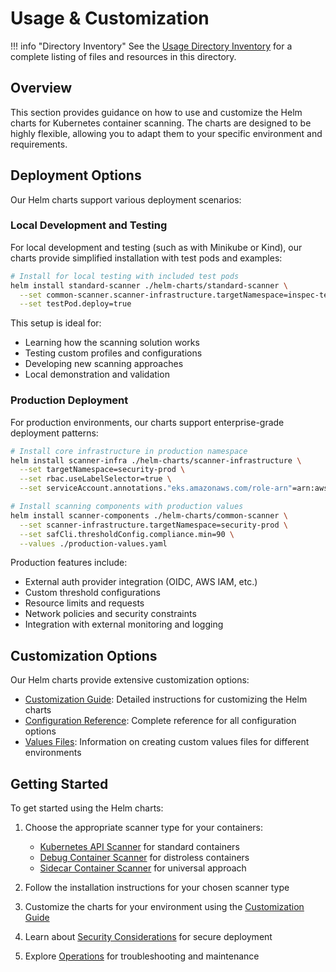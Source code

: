 # Usage & Customization

!!! info "Directory Inventory"
    See the [Usage Directory Inventory](inventory.md) for a complete listing of files and resources in this directory.

## Overview

This section provides guidance on how to use and customize the Helm charts for Kubernetes container scanning. The charts are designed to be highly flexible, allowing you to adapt them to your specific environment and requirements.

## Deployment Options

Our Helm charts support various deployment scenarios:

### Local Development and Testing

For local development and testing (such as with Minikube or Kind), our charts provide simplified installation with test pods and examples:

```bash
# Install for local testing with included test pods
helm install standard-scanner ./helm-charts/standard-scanner \
  --set common-scanner.scanner-infrastructure.targetNamespace=inspec-test \
  --set testPod.deploy=true
```

This setup is ideal for:

- Learning how the scanning solution works
- Testing custom profiles and configurations
- Developing new scanning approaches
- Local demonstration and validation

### Production Deployment

For production environments, our charts support enterprise-grade deployment patterns:

```bash
# Install core infrastructure in production namespace
helm install scanner-infra ./helm-charts/scanner-infrastructure \
  --set targetNamespace=security-prod \
  --set rbac.useLabelSelector=true \
  --set serviceAccount.annotations."eks.amazonaws.com/role-arn"=arn:aws:iam::123456789012:role/scanner-role

# Install scanning components with production values
helm install scanner-components ./helm-charts/common-scanner \
  --set scanner-infrastructure.targetNamespace=security-prod \
  --set safCli.thresholdConfig.compliance.min=90 \
  --values ./production-values.yaml
```

Production features include:

- External auth provider integration (OIDC, AWS IAM, etc.)
- Custom threshold configurations
- Resource limits and requests
- Network policies and security constraints
- Integration with external monitoring and logging

## Customization Options

Our Helm charts provide extensive customization options:

- [Customization Guide](customization.md): Detailed instructions for customizing the Helm charts
- [Configuration Reference](configuration.md): Complete reference for all configuration options
- [Values Files](values.md): Information on creating custom values files for different environments

## Getting Started

To get started using the Helm charts:

1. Choose the appropriate scanner type for your containers:
   - [Kubernetes API Scanner](../scanner-types/standard-scanner.md) for standard containers
   - [Debug Container Scanner](../scanner-types/distroless-scanner.md) for distroless containers
   - [Sidecar Container Scanner](../scanner-types/sidecar-scanner.md) for universal approach

2. Follow the installation instructions for your chosen scanner type

3. Customize the charts for your environment using the [Customization Guide](customization.md)

4. Learn about [Security Considerations](../security/index.md) for secure deployment

5. Explore [Operations](../operations/index.md) for troubleshooting and maintenance
